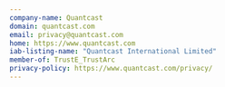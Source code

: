```yaml
---
company-name: Quantcast
domain: quantcast.com
email: privacy@quantcast.com
home: https://www.quantcast.com
iab-listing-name: "Quantcast International Limited"
member-of: TrustE_TrustArc
privacy-policy: https://www.quantcast.com/privacy/
---
```




